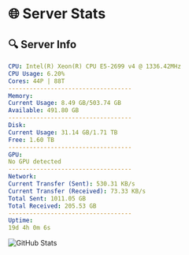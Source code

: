 # 🌐 Server Stats
## 🔍 Server Info
```yaml
CPU: Intel(R) Xeon(R) CPU E5-2699 v4 @ 1336.42MHz
CPU Usage: 6.20%
Cores: 44P | 88T
-----------------------------------
Memory:
Current Usage: 8.49 GB/503.74 GB
Available: 491.80 GB
-----------------------------------
Disk:
Current Usage: 31.14 GB/1.71 TB
Free: 1.60 TB
-----------------------------------
GPU:
No GPU detected
-----------------------------------
Network:
Current Transfer (Sent): 530.31 KB/s
Current Transfer (Received): 73.33 KB/s
Total Sent: 1011.05 GB
Total Received: 205.53 GB
-----------------------------------
Uptime:
19d 4h 0m 6s
```
![GitHub Stats](https://img.shields.io/badge/Updated-2025-05-08_21:08:54-blue)